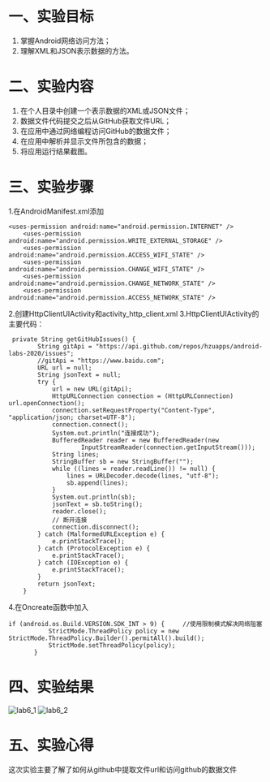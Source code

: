 # 一、实验目标
1. 掌握Android网络访问方法；
2. 理解XML和JSON表示数据的方法。

# 二、实验内容
1. 在个人目录中创建一个表示数据的XML或JSON文件；
2. 数据文件代码提交之后从GitHub获取文件URL；
3. 在应用中通过网络编程访问GitHub的数据文件；
4. 在应用中解析并显示文件所包含的数据；
5. 将应用运行结果截图。
# 三、实验步骤
1.在AndroidManifest.xml添加
```
<uses-permission android:name="android.permission.INTERNET" />
    <uses-permission android:name="android.permission.WRITE_EXTERNAL_STORAGE" />
    <uses-permission android:name="android.permission.ACCESS_WIFI_STATE" />
    <uses-permission android:name="android.permission.CHANGE_WIFI_STATE" />
    <uses-permission android:name="android.permission.CHANGE_NETWORK_STATE" />
    <uses-permission android:name="android.permission.ACCESS_NETWORK_STATE" />
```
2.创建HttpClientUIActivity和activity_http_client.xml
3.HttpClientUIActivity的主要代码：
```
 private String getGitHubIssues() {
        String gitApi = "https://api.github.com/repos/hzuapps/android-labs-2020/issues";
        //gitApi = "https://www.baidu.com";
        URL url = null;
        String jsonText = null;
        try {
            url = new URL(gitApi);
            HttpURLConnection connection = (HttpURLConnection) url.openConnection();
            connection.setRequestProperty("Content-Type", "application/json; charset=UTF-8");
            connection.connect();
            System.out.println("连接成功");
            BufferedReader reader = new BufferedReader(new
                    InputStreamReader(connection.getInputStream()));
            String lines;
            StringBuffer sb = new StringBuffer("");
            while ((lines = reader.readLine()) != null) {
                lines = URLDecoder.decode(lines, "utf-8");
                sb.append(lines);
            }
            System.out.println(sb);
            jsonText = sb.toString();
            reader.close();
            // 断开连接
            connection.disconnect();
        } catch (MalformedURLException e) {
            e.printStackTrace();
        } catch (ProtocolException e) {
            e.printStackTrace();
        } catch (IOException e) {
            e.printStackTrace();
        }
        return jsonText;
    }
 ```
 4.在Oncreate函数中加入
 ```
 if (android.os.Build.VERSION.SDK_INT > 9) {     //使用限制模式解决网络阻塞
            StrictMode.ThreadPolicy policy = new StrictMode.ThreadPolicy.Builder().permitAll().build();
            StrictMode.setThreadPolicy(policy);
        }
 ```
# 四、实验结果
![lab6_1](https://raw.githubusercontent.com/JC527/android-labs-2020/master/students/net1814080903111/lab6_1.png)
![lab6_2](https://raw.githubusercontent.com/JC527/android-labs-2020/master/students/net1814080903111/lab6_2.png)
# 五、实验心得
这次实验主要了解了如何从github中提取文件url和访问github的数据文件
